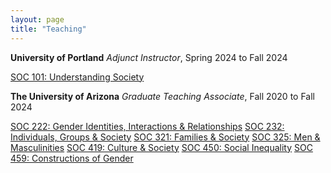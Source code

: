 ```yaml
---
layout: page
title: "Teaching"
---
```


**University of Portland** 
*Adjunct Instructor*, Spring 2024 to Fall 2024 

[SOC 101: Understanding Society](/courses/syllabi/101_understanding_society.pdf) 

**The University of Arizona** 
*Graduate Teaching Associate*, Fall 2020 to Fall 2024 

[SOC 222: Gender Identities, Interactions & Relationships](/courses/syllabi/222_gender_interaction.pdf) 
[SOC 232: Individuals, Groups & Society](/courses/syllabi/232_groups.pdf) 
[SOC 321: Families & Society](/courses/syllabi/321_families.pdf) 
[SOC 325: Men & Masculinities](/courses/syllabi/325_masculinities.pdf) 
[SOC 419: Culture & Society](/courses/syllabi/419_culture.pdf) 
[SOC 450: Social Inequality](/courses/syllabi/450_inequality.pdf) 
[SOC 459: Constructions of Gender](/courses/syllabi/459_gender.pdf) 
